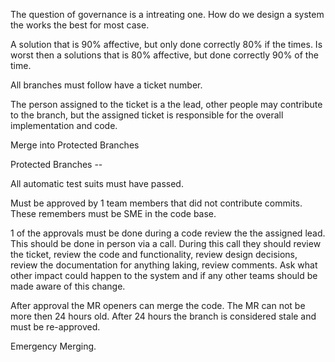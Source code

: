 The question of governance is a intreating one. How do we design a system the works the best for most case.


A solution that is 90% affective, but only done correctly 80% if the times. Is worst then a solutions that is 80% affective, but done correctly 90% of the time. 



All branches must follow have a ticket number.

The person assigned to the ticket is a the lead, other people may contribute to the branch, but the assigned ticket is responsible for the overall implementation and code. 

Merge into Protected Branches

Protected Branches -- 

All automatic test suits must have passed.

Must be approved by 1 team members that did not contribute commits. These remembers must be SME in the code base.

1 of the approvals must be done during a code review the the assigned lead. This should be done in person via a call.  During this call they should review the ticket, review the code and functionality, review design decisions, review the documentation for anything laking, review comments. Ask what other impact could happen to the system and if any other teams should be made aware of this change.  

After approval the MR openers can merge the code. The MR can not be more then 24 hours old. After 24 hours the branch is considered stale and must be re-approved. 


Emergency Merging.


